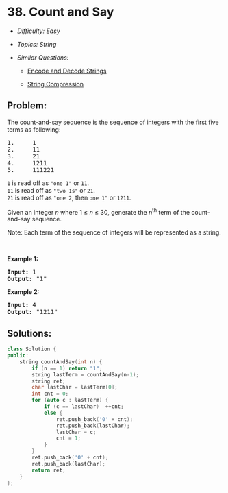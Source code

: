 # 38. Count and Say

* *Difficulty: Easy*

* *Topics: String*

* *Similar Questions:*

  * [Encode and Decode Strings](./tests/count-and-say.md)

  * [String Compression](./tests/count-and-say.md)

## Problem:

<p>The count-and-say sequence is the sequence of integers with the first five terms as following:</p>

<pre>
1.     1
2.     11
3.     21
4.     1211
5.     111221
</pre>

<p><code>1</code> is read off as <code>&quot;one 1&quot;</code> or <code>11</code>.<br />
<code>11</code> is read off as <code>&quot;two 1s&quot;</code> or <code>21</code>.<br />
<code>21</code> is read off as <code>&quot;one 2</code>, then <code>one 1&quot;</code> or <code>1211</code>.</p>

<p>Given an integer <i>n</i>&nbsp;where 1 &le; <em>n</em> &le; 30, generate the <i>n</i><sup>th</sup> term of the count-and-say sequence.</p>

<p>Note: Each term of the sequence of integers will be represented as a string.</p>

<p>&nbsp;</p>

<p><b>Example 1:</b></p>

<pre>
<b>Input:</b> 1
<b>Output:</b> &quot;1&quot;
</pre>

<p><b>Example 2:</b></p>

<pre>
<b>Input:</b> 4
<b>Output:</b> &quot;1211&quot;</pre>

## Solutions:

```c++
class Solution {
public:
    string countAndSay(int n) {
        if (n == 1) return "1";
        string lastTerm = countAndSay(n-1);
        string ret;
        char lastChar = lastTerm[0];
        int cnt = 0;
        for (auto c : lastTerm) {
            if (c == lastChar)  ++cnt;
            else {
                ret.push_back('0' + cnt);
                ret.push_back(lastChar);
                lastChar = c;
                cnt = 1;
            }
        }
        ret.push_back('0' + cnt);
        ret.push_back(lastChar);
        return ret;
    }
};
```
